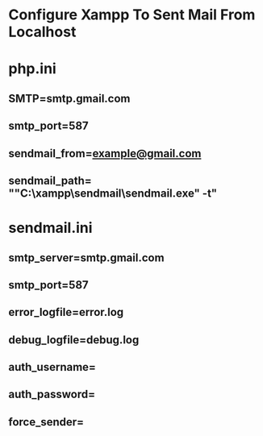 # Configure Xampp To Sent Mail From Localhost

# php.ini
## SMTP=smtp.gmail.com
## smtp_port=587
## sendmail_from=example@gmail.com
## sendmail_path= "\"C:\xampp\sendmail\sendmail.exe" -t"

# sendmail.ini
## smtp_server=smtp.gmail.com
## smtp_port=587
## error_logfile=error.log
## debug_logfile=debug.log
## auth_username=
## auth_password=
## force_sender=
